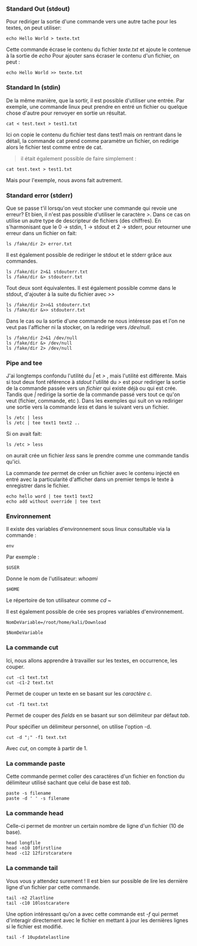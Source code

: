 ### Standard Out (stdout)

Pour rediriger la sortie d'une commande vers une autre tache pour les textes, on peut utiliser:
```
echo Hello World > texte.txt
```
Cette commande écrase le contenu du fichier *texte.txt* et ajoute le contenue à la sortie de *echo*
Pour ajouter sans écraser le contenu d'un fichier, on peut :
```
echo Hello World >> texte.txt
```

### Standard In (stdin)
De la même manière, que la sortir, il est possible d'utiliser une entrée. Par exemple, une commande linux peut prendre en entré un fichier ou quelque chose d'autre pour renvoyer en sortie un résultat.
```
cat < test.text > test1.txt
```
Ici on copie  le contenu du fichier test dans test1 mais on rentrant dans le détail, la commande cat prend comme paramètre un fichier, on redirige alors le fichier test comme entre de cat.
> il était également possible de faire simplement :

```
cat test.text > test1.txt
```
Mais pour l'exemple, nous avons fait autrement.

### Standard error (stderr)
Que se passe t'il lorsqu'on veut stocker une commande qui revoie une erreur? 
Et bien, il n'est pas possible d'utiliser le caractère *>*. Dans ce cas on utilise un autre type de descripteur de fichiers (des chiffres).
En s'harmonisant que le 0 -> stdin, 1 -> stdout et 2 -> stderr, pour retourner une erreur dans un fichier on fait:
```
ls /fake/dir 2> error.txt
```

Il est également possible de rediriger le stdout et le stderr grâce aux commandes.
```
ls /fake/dir 2>&1 stdouterr.txt
ls /fake/dir &> stdouterr.txt
```
Tout deux sont équivalentes.
Il est également possible comme dans le stdout, d'ajouter à la suite du fichier avec *>>*
```
ls /fake/dir 2>>&1 stdouterr.txt
ls /fake/dir &>> stdouterr.txt
```

Dans le cas ou la sortie d'une commande ne nous intéresse pas et l'on ne veut pas l'afficher ni la stocker, on la redirige vers */dev/null*.
```
ls /fake/dir 2>&1 /dev/null
ls /fake/dir &> /dev/null
ls /fake/dir 2> /dev/null
```

### Pipe and tee
J'ai longtemps confondu l'utilité du *|* et *>* , mais l'utilité est différente. Mais si tout deux font référence à *stdout* l'utilité du *>* est pour rediriger la sortie de la commande passée vers un *fichier* qui existe déjà ou qui est crée. Tandis que *|* redirige la sortie de la commande passé vers tout ce qu'on veut (fichier, commande, etc ).
Dans les exemples qui suit on va rediriger une sortie vers la commande *less* et dans le suivant vers un fichier.
```
ls /etc | less
ls /etc | tee text1 text2 ..
```

Si on avait fait:
```
ls /etc > less
```
on aurait crée un fichier *less* sans le prendre comme une commande tandis qu'ici.

La commande *tee* permet de créer un fichier avec le contenu injecté en entré avec la particularité d'afficher dans un premier temps le texte à enregistrer dans le fichier.
```
echo hello word | tee text1 text2
echo add without override | tee text
```

### Environnement 
Il existe des variables d'environnement sous linux consultable via la commande :
```
env
```

Par exemple :
```
$USER 
```
Donne le nom de l'utilisateur: *whoami*

```
$HOME
```
Le répertoire de ton utilisateur comme *cd ~*

Il est également possible de crée ses propres variables d'environnement.
```
NomDeVariable=/root/home/kali/Download
```
```
$NomDeVariable
```

### La commande cut
Ici, nous allons apprendre à travailler sur les textes, en occurrence, les couper.

```
cut -c1 text.txt
cut -c1-2 text.txt
```
Permet de couper un texte en se basant sur les *caractère c*.

```
cut -f1 text.txt
```
Permet de couper des *fields* en se basant sur son délimiteur par défaut *tab*.

Pour spécifier un délimiteur personnel, on utilise l'option -d.
```
cut -d ";" -f1 text.txt
```

Avec *cut*, on compte à partir de 1.

### La commande paste
Cette commande permet coller des caractères d'un fichier en fonction du délimiteur utilisé sachant que celui de base est *tab*.

```
paste -s filename
paste -d ' ' -s filename
```

### La commande head
Celle-ci permet de montrer un certain nombre de ligne d'un fichier (10 de base).
```
head longfile
head -n10 10firstline
head -c12 12firstcaratere 
```

### La commande tail
Vous vous y attendez surement ! Il est bien sur possible de lire les dernière ligne d'un fichier par cette commande.
```
tail -n2 2lastline
tail -c10 10lostcaratere
```

Une option intéressant qu'on a avec cette commande est *-f* qui permet d'interagir directement avec  le fichier en mettant à jour les dernières lignes si le fichier est modifié.
```
tail -f 10updatelastline
```